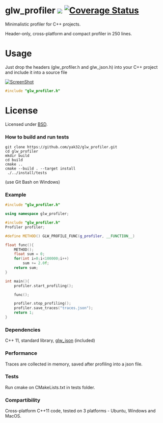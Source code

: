 # glw_profiler  ![](https://github.com/yak32/glw_profiler/workflows/status/badge.svg) [![Coverage Status](https://coveralls.io/repos/github/yak32/glw_profiler/badge.svg)](https://coveralls.io/github/yak32/glw_profiler)
Minimalistic profiler for C++ projects.

Header-only, cross-platform and compact profiler in 250 lines.

# Usage
Just drop the headers (glw_profiler.h and glw_json.h) into your C++ project and include it into a source file

[![ScreenShot](/../screenshots/glw_profiler.png)](/../screenshots/glw_profiler.png)

```C++
#include "glw_profiler.h"
```

# License
Licensed under [BSD](https://opensource.org/licenses/BSD-3-Clause).

### How to build and run tests
```
git clone https://github.com/yak32/glw_profiler.git
cd glw_profiler
mkdir build
cd build
cmake ..
cmake --build . --target install
 ./../install/tests
```
(use Git Bash on Windows)

### Example
```c++
#include "glw_profiler.h"

using namespace glw_profiler;

#include "glw_profiler.h"
Profiler profiler;

#define METHOD() GLW_PROFILE_FUNC(g_profiler, __FUNCTION__)

float func(){
	METHOD();
	float sum = 0;
	for(int i=0;i<100000;i++)
		sum += 2.0f;
	return sum;
}

int main(){
	profiler.start_profiling();

	func();

	profiler.stop_profiling();
	profiler.save_traces("traces.json");
	return 1;
}
```
### Dependencies
 C++ 11, standard library, [glw_json](https://github.com/yak32/glw_imgui) (included)

### Performance
Traces are collected in memory, saved after profiling into a json file.

### Tests
 Run cmake on CMakeLists.txt in tests folder.

### Compartibility
  Cross-platform C++11 code, tested on 3 platforms - Ubuntu, Windows and MacOS.


